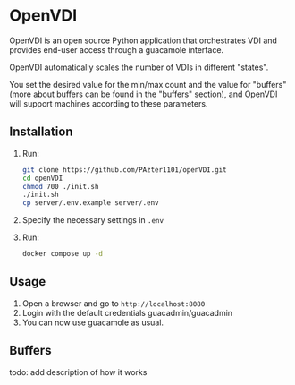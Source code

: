 # OpenVDI
OpenVDI is an open source Python application that orchestrates VDI and provides end-user access through a guacamole interface.

OpenVDI automatically scales the number of VDIs in different "states".

You set the desired value for the min/max count and the value for "buffers" (more about buffers can be found in the "buffers" section), and OpenVDI will support machines according to these parameters.

## Installation
1. Run:
    ```sh
    git clone https://github.com/PAzter1101/openVDI.git
    cd openVDI
    chmod 700 ./init.sh
    ./init.sh
    cp server/.env.example server/.env
    ```

2. Specify the necessary settings in `.env`
3. Run:
    ```sh
    docker compose up -d
    ```

## Usage
1. Open a browser and go to `http://localhost:8080`
2. Login with the default credentials guacadmin/guacadmin
3. You can now use guacamole as usual.

## Buffers
todo: add description of how it works
